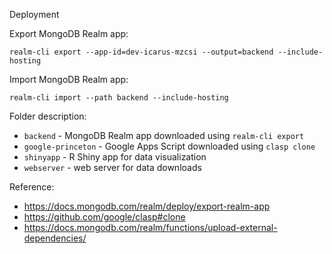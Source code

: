 Deployment

Export MongoDB Realm app:
```shell
realm-cli export --app-id=dev-icarus-mzcsi --output=backend --include-hosting
```
Import MongoDB Realm app:
```shell
realm-cli import --path backend --include-hosting
```

Folder description:
* `backend` - MongoDB Realm app downloaded using `realm-cli export`
* `google-princeton` - Google Apps Script downloaded using `clasp clone`
* `shinyapp` - R Shiny app for data visualization
* `webserver` - web server for data downloads

Reference:
* https://docs.mongodb.com/realm/deploy/export-realm-app
* https://github.com/google/clasp#clone
* https://docs.mongodb.com/realm/functions/upload-external-dependencies/
